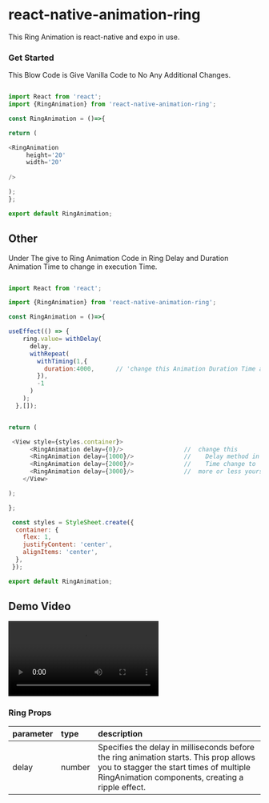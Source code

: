 # react-native-animation-ring

This Ring Animation is react-native and expo in use.

### Get Started 

This Blow Code is Give Vanilla Code to No Any Additional Changes.

```javascript

import React from 'react';
import {RingAnimation} from 'react-native-animation-ring';

const RingAnimation = ()=>{

return (

<RingAnimation 
     height='20' 
     width='20'
     
/>

);
};

export default RingAnimation;

```

## Other

Under The give to Ring Animation Code in Ring Delay and Duration Animation Time to change in execution Time.

```javascript

import React from 'react';

import {RingAnimation} from 'react-native-animation-ring';

const RingAnimation = ()=>{

useEffect(() => {
    ring.value= withDelay(
      delay,
      withRepeat(
        withTiming(1,{
          duration:4000,      // 'change this Animation Duration Time as per Requirement'.
        }),
        -1
      )
    );
  },[]);


return (

 <View style={styles.container}>
      <RingAnimation delay={0}/>                 //  change this 
      <RingAnimation delay={1000}/>              //    Delay method in
      <RingAnimation delay={2000}/>              //    Time change to
      <RingAnimation delay={3000}/>              //  more or less yours choice
    </View>

);

};

 const styles = StyleSheet.create({
  container: {
    flex: 1,
    justifyContent: 'center',
    alignItems: 'center',
  },
 });

export default RingAnimation;

```

## Demo Video

![ring](ring.mp4)

### Ring Props

| parameter  | type   |  description |
| :--------  | :----  |  :---------- |
| delay      | number |  Specifies the delay in milliseconds before the ring animation starts. This prop allows you to stagger the start times of multiple RingAnimation components, creating a ripple effect.|